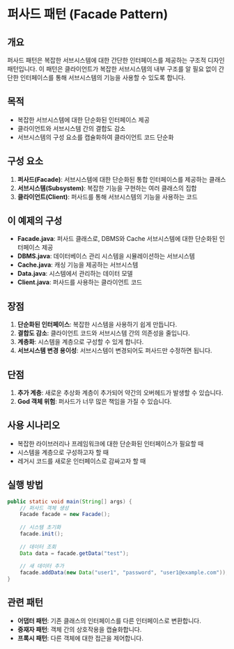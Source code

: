 # 퍼사드 패턴 (Facade Pattern)

## 개요
퍼사드 패턴은 복잡한 서브시스템에 대한 간단한 인터페이스를 제공하는 구조적 디자인 패턴입니다. 이 패턴은 클라이언트가 복잡한 서브시스템의 내부 구조를 알 필요 없이 간단한 인터페이스를 통해 서브시스템의 기능을 사용할 수 있도록 합니다.

## 목적
- 복잡한 서브시스템에 대한 단순화된 인터페이스 제공
- 클라이언트와 서브시스템 간의 결합도 감소
- 서브시스템의 구성 요소를 캡슐화하여 클라이언트 코드 단순화

## 구성 요소
1. **퍼사드(Facade)**: 서브시스템에 대한 단순화된 통합 인터페이스를 제공하는 클래스
2. **서브시스템(Subsystem)**: 복잡한 기능을 구현하는 여러 클래스의 집합
3. **클라이언트(Client)**: 퍼사드를 통해 서브시스템의 기능을 사용하는 코드

## 이 예제의 구성
- **Facade.java**: 퍼사드 클래스로, DBMS와 Cache 서브시스템에 대한 단순화된 인터페이스 제공
- **DBMS.java**: 데이터베이스 관리 시스템을 시뮬레이션하는 서브시스템
- **Cache.java**: 캐싱 기능을 제공하는 서브시스템
- **Data.java**: 시스템에서 관리하는 데이터 모델
- **Client.java**: 퍼사드를 사용하는 클라이언트 코드

## 장점
1. **단순화된 인터페이스**: 복잡한 시스템을 사용하기 쉽게 만듭니다.
2. **결합도 감소**: 클라이언트 코드와 서브시스템 간의 의존성을 줄입니다.
3. **계층화**: 시스템을 계층으로 구성할 수 있게 합니다.
4. **서브시스템 변경 용이성**: 서브시스템이 변경되어도 퍼사드만 수정하면 됩니다.

## 단점
1. **추가 계층**: 새로운 추상화 계층이 추가되어 약간의 오버헤드가 발생할 수 있습니다.
2. **God 객체 위험**: 퍼사드가 너무 많은 책임을 가질 수 있습니다.

## 사용 시나리오
- 복잡한 라이브러리나 프레임워크에 대한 단순화된 인터페이스가 필요할 때
- 시스템을 계층으로 구성하고자 할 때
- 레거시 코드를 새로운 인터페이스로 감싸고자 할 때

## 실행 방법
```java
public static void main(String[] args) {
    // 퍼사드 객체 생성
    Facade facade = new Facade();
    
    // 시스템 초기화
    facade.init();
    
    // 데이터 조회
    Data data = facade.getData("test");
    
    // 새 데이터 추가
    facade.addData(new Data("user1", "password", "user1@example.com"));
}
```

## 관련 패턴
- **어댑터 패턴**: 기존 클래스의 인터페이스를 다른 인터페이스로 변환합니다.
- **중재자 패턴**: 객체 간의 상호작용을 캡슐화합니다.
- **프록시 패턴**: 다른 객체에 대한 접근을 제어합니다.

